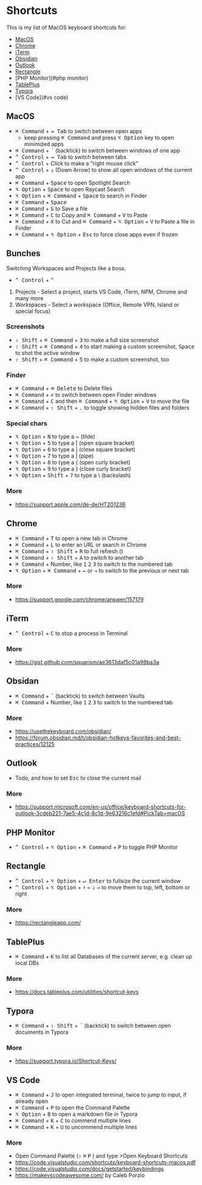 # Shortcuts

This is my list of MacOS keyboard shortcuts for:

- [MacOS](#macos)
- [Chrome](#chrome)
- [iTerm](#iterm)
- [Obsidian](#obsidian)
- [Outlook](#outlook)
- [Rectangle](#rectangle)
- [PHP Monitor](#php monitor)
- [TablePlus](#tableplus)
- [Typora](#typora)
- [VS Code](#vs code)

## MacOS

- <kbd>⌘ Command</kbd> + <kbd>⇥ Tab</kbd> to switch between open apps
  - keep pressing <kbd>⌘ Command</kbd> and press <kbd>⌥ Option</kbd> key to open minimized apps
- <kbd>⌘ Command</kbd> + <kbd>´</kbd> (backtick) to switch between windows of one app
- <kbd>^ Control</kbd> + <kbd>⇥ Tab</kbd> to switch between tabs
- <kbd>^ Control</kbd> + Click to make a "right mouse click"
- <kbd>^ Control</kbd> + <kbd>↓</kbd> (Down Arrow) to show all open windows of the current app
- <kbd>⌘ Command</kbd> + <kbd>Space</kbd> to open Spotlight Search
- <kbd>⌥ Option</kbd> + <kbd>Space</kbd> to open Raycast Search
- <kbd>⌥ Option</kbd> + <kbd>⌘ Command</kbd> + <kbd>Space</kbd> to search in Finder
- <kbd>⌘ Command</kbd> + <kbd>Space</kbd>
- <kbd>⌘ Command</kbd> + <kbd>S</kbd> to Save a file
- <kbd>⌘ Command</kbd> + <kbd>C</kbd> to Copy and <kbd>⌘ Command</kbd> + <kbd>V</kbd> to Paste
- <kbd>⌘ Command</kbd> + <kbd>X</kbd> to Cut and <kbd>⌘ Command</kbd> + <kbd>⌥ Option</kbd> + <kbd>V</kbd> to Paste a file in Finder
- <kbd>⌘ Command</kbd> + <kbd>⌥ Option</kbd> + <kbd>Esc</kbd> to force close apps even if frozen

## Bunches

Switching Workspaces and Projects like a boss.

- <kbd>^ Control</kbd> + <kbd>^</kbd>

1. Projects - Select a project, starts VS Code, iTerm, NPM, Chrome and many more
2. Workspaces - Select a workspace (Office, Remote VPN, Island or special focus)

### Screenshots

- <kbd>⇧ Shift</kbd> + <kbd>⌘ Command</kbd> + <kbd>3</kbd> to make a full size screenshot
- <kbd>⇧ Shift</kbd> + <kbd>⌘ Command</kbd> + <kbd>4</kbd> to start making a custom screenshot, <kbd>Space</kbd> to shot the active window
- <kbd>⇧ Shift</kbd> + <kbd>⌘ Command</kbd> + <kbd>5</kbd> to make a custom screenshot, too

### Finder

- <kbd>⌘ Command</kbd> + <kbd>⌫ Delete</kbd> to Delete files
- <kbd>⌘ Command</kbd> + <kbd><</kbd> to switch between open Finder windows
- <kbd>⌘ Command</kbd> + <kbd>C</kbd> and then <kbd>⌘ Command</kbd> + <kbd>⌥ Option</kbd> + <kbd>V</kbd> to move the file
- <kbd>⌘ Command</kbd> + <kbd>⇧ Shift</kbd> + <kbd>.</kbd> to toggle showing hidden files and folders

### Special chars

- <kbd>⌥ Option</kbd> + <kbd>N</kbd> to type a ~ (tilde)
- <kbd>⌥ Option</kbd> + <kbd>5</kbd> to type a [ (open square bracket)
- <kbd>⌥ Option</kbd> + <kbd>6</kbd> to type a ] (close square bracket)
- <kbd>⌥ Option</kbd> + <kbd>7</kbd> to type a | (pipe)
- <kbd>⌥ Option</kbd> + <kbd>8</kbd> to type a { (open curly bracket)
- <kbd>⌥ Option</kbd> + <kbd>9</kbd> to type a } (close curly bracket)
- <kbd>⌥ Option</kbd> + <kbd>Shift</kbd> + <kbd>7</kbd> to type a \ (backslash)

### More

- https://support.apple.com/de-de/HT201236

## Chrome

- <kbd>⌘ Command</kbd> + <kbd>T</kbd> to open a new tab in Chrome
- <kbd>⌘ Command</kbd> + <kbd>L</kbd> to enter an URL or search in Chrome
- <kbd>⌘ Command</kbd> + <kbd>⇧ Shift</kbd> + <kbd>R</kbd> to full refresh ()
- <kbd>⌘ Command</kbd> + <kbd>⇧ Shift</kbd> + <kbd>A</kbd> to switch to another tab
- <kbd>⌘ Command</kbd> + Number, like <kbd>1</kbd> <kbd>2</kbd> <kbd>3</kbd> to switch to the numbered tab
- <kbd>⌥ Option</kbd> + <kbd>⌘ Command</kbd> + <kbd>←</kbd> or <kbd>→</kbd> to switch to the previous or next tab

### More

- https://support.google.com/chrome/answer/157179

## iTerm

- <kbd>^ Control</kbd> + <kbd>C</kbd> to stop a process in Terminal

### More

- https://gist.github.com/squarism/ae3613daf5c01a98ba3a

## Obsidan

- <kbd>⌘ Command</kbd> + <kbd>´</kbd> (backtick) to switch between Vaults
- <kbd>⌘ Command</kbd> + Number, like <kbd>1</kbd> <kbd>2</kbd> <kbd>3</kbd> to switch to the numbered tab

### More

- https://usethekeyboard.com/obsidian/
- https://forum.obsidian.md/t/obsidian-hotkeys-favorites-and-best-practices/12125

## Outlook

- Todo, and how to set <kbd>Esc</kbd> to close the current mail

### More

- https://support.microsoft.com/en-us/office/keyboard-shortcuts-for-outlook-3cdeb221-7ae5-4c1d-8c1d-9e63216c1efd#PickTab=macOS

## PHP Monitor

- <kbd>^ Control</kbd> + <kbd>⌥ Option</kbd> + <kbd>⌘ Command</kbd> + <kbd>P</kbd> to toggle PHP Monitor

## Rectangle

- <kbd>^ Control</kbd> + <kbd>⌥ Option</kbd> + <kbd>↵ Enter</kbd> to fullsize the current window
- <kbd>^ Control</kbd> + <kbd>⌥ Option</kbd> + <kbd>↑</kbd> <kbd>←</kbd> <kbd>↓</kbd> <kbd>→</kbd> to move them to top, left, bottom or right

### More

- https://rectangleapp.com/

## TablePlus

- <kbd>⌘ Command</kbd> + <kbd>K</kbd> to list all Databases of the current server, e.g. clean up local DBs

### More

- https://docs.tableplus.com/utilities/shortcut-keys

## Typora

- <kbd>⌘ Command</kbd> + <kbd>⇧ Shift</kbd> + <kbd>´</kbd> (backtick) to switch between open documents in Typora

### More

- https://support.typora.io/Shortcut-Keys/

## VS Code

- <kbd>⌘ Command</kbd> + <kbd>J</kbd> to open integrated terminal, twice to jump to input, if already open
- <kbd>⌘ Command</kbd> + <kbd>P</kbd> to open the Command Palette
- <kbd>⌥ Option</kbd> + <kbd>B</kbd> to open a markdown file in Typora
- <kbd>⌘ Command</kbd> + <kbd>K</kbd> + <kbd>C</kbd>  to commend multiple lines
- <kbd>⌘ Command</kbd> + <kbd>K</kbd> + <kbd>U</kbd>  to uncommend multiple lines

### More

- Open Command Palette (<kbd>⇧</kbd> <kbd>⌘</kbd> <kbd>P</kbd> ) and type >Open Keyboard Shortcuts
- https://code.visualstudio.com/shortcuts/keyboard-shortcuts-macos.pdf
- https://code.visualstudio.com/docs/getstarted/keybindings
- https://makevscodeawesome.com/ by Caleb Porzio
